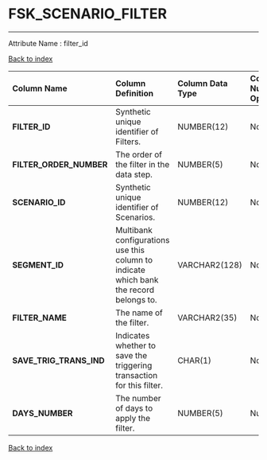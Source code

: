 # FSK_SCENARIO_FILTER

---

Attribute Name :   filter_id

[Back to index](./index.md)

| Column Name             | Column Definition                                                                      | Column Data Type   | Column Null Option   | PK   | FK   |
|:------------------------|:---------------------------------------------------------------------------------------|:-------------------|:---------------------|:-----|:-----|
| **FILTER_ID**           | Synthetic unique identifier of Filters.                                                | NUMBER(12)         | Not Null             | Yes  | No   |
| **FILTER_ORDER_NUMBER** | The order of the filter in the data step.                                              | NUMBER(5)          | Not Null             | Yes  | No   |
| **SCENARIO_ID**         | Synthetic unique identifier of Scenarios.                                              | NUMBER(12)         | Not Null             | No   | Yes  |
| **SEGMENT_ID**          | Multibank configurations use this column to indicate which bank the record belongs to. | VARCHAR2(128)      | Not Null             | No   | Yes  |
| **FILTER_NAME**         | The name of the filter.                                                                | VARCHAR2(35)       | Not Null             | No   | No   |
| **SAVE_TRIG_TRANS_IND** | Indicates whether to save the triggering transaction for this filter.                  | CHAR(1)            | Not Null             | No   | No   |
| **DAYS_NUMBER**         | The number of days to apply the filter.                                                | NUMBER(5)          | Null                 | No   | No   |

[Back to index](./index.md)
